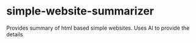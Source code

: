 # simple-website-summarizer
Provides summary of html based simple websites. Uses AI to provide the details
